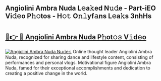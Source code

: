 ## Angiolini Ambra Nuda L𝚎a𝚔ed N𝚞𝚍e - Part-iEO Vi𝚍𝚎o P𝚑𝚘tos - H𝚘𝚝 O𝚗𝚕yf𝚊ns L𝚎a𝚔s 3nhHs

# <h2><a href="http://kfdi2d7.oniu.top/?m=Angiolini+Ambra+Nuda">🔗👉 🔴 Angiolini Ambra Nuda P𝚑ot𝚘𝚜 V𝚒d𝚎o</a></h2>

[![Angiolini Ambra Nuda Nu𝚍e𝚜](https://i.imgur.com/0qMVB7G.gif)](http://kfdi2d7.oniu.top/?m=Angiolini+Ambra+Nuda)
Online thought leader Angiolini Ambra Nuda, recognized for sharing dance and lifestyle content, consisting of performances and personal vlogs. Motivational figure Angiolini Ambra Nuda, famed for their exceptional accomplishments and dedication to creating a positive change in the world.  
